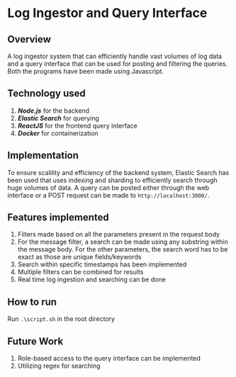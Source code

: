 ﻿# Log Ingestor and Query Interface

## Overview
A log ingestor system that can efficiently handle vast volumes of log data and a query interface that can be used for posting and filtering the queries. Both the programs have been made using Javascript. 

## Technology used
1. ***Node.js*** for the backend
2. ***Elastic Search*** for querying
3. ***ReactJS*** for the frontend query interface
4. ***Docker*** for containerization

## Implementation
To ensure scalility and efficiency of the backend system, Elastic Search has been used that uses indexing and sharding to efficiently search through huge volumes of data. 
A query can be posted either through the web interface or a POST request can be made to `http://localhost:3000/`. 

## Features implemented
1. Filters made based on all the parameters present in the request body
2. For the message filter, a search can be made using any substring within the message body. For the other parameters, the search word has to be exact as those are unique fields/keywords 
3. Search within specific timestamps has been implemented
4. Multiple filters can be combined for results
5. Real time log ingestion and searching can be done

## How to run
Run `.\script.sh` in the root directory

## Future Work
1. Role-based access to the query interface can be implemented
2. Utilizing regex for searching